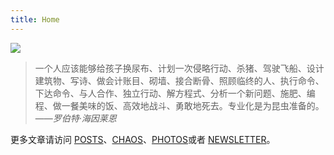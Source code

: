 ```yaml
---
title: Home
---
```


![](https://static.elizen.me/img/2020-12-02-fan-wennan-8%20-1-.jpg)

> 一个人应该能够给孩子换尿布、计划一次侵略行动、杀猪、驾驶飞船、设计建筑物、写诗、做会计账目、砌墙、接合断骨、照顾临终的人、执行命令、下达命令、与人合作、独立行动、解方程式、分析一个新问题、施肥、编程、做一餐美味的饭、高效地战斗、勇敢地死去。专业化是为昆虫准备的。
> ——*罗伯特·海因莱恩*

更多文章请访问 [POSTS](/posts/)、[CHAOS](/posts/chaos/)、[PHOTOS](/photo/)或者 [NEWSLETTER](/newsletter/)。